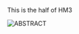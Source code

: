 This is the half of HM3

![ABSTRACT](https://user-images.githubusercontent.com/60875549/79692806-d5501f00-826f-11ea-807b-4d2cfd3389b7.PNG)

